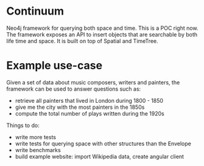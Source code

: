 # Continuum

Neo4j framework for querying both space and time. This is a POC right now.
The framework exposes an API to insert objects that are searchable by both life time and space. It is built on top of Spatial and TimeTree.

# Example use-case

Given a set of data about music composers, writers and painters, the framework can be used to answer questions such as:
- retrieve all painters that lived in London during 1800 - 1850
- give me the city with the most painters in the 1850s
- compute the total number of plays written during the 1920s

Things to do:

- write more tests
- write tests for querying space with other structures than the Envelope
- write benchmarks
- build example website: import Wikipedia data, create angular client
